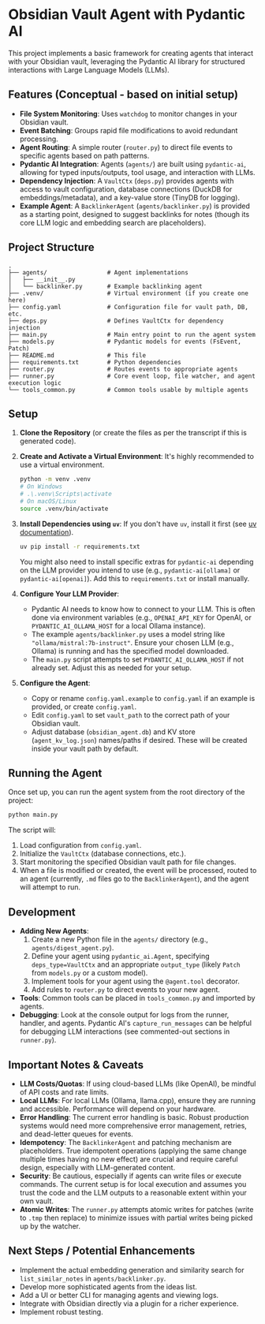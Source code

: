 # Obsidian Vault Agent with Pydantic AI

This project implements a basic framework for creating agents that interact with your Obsidian vault, leveraging the Pydantic AI library for structured interactions with Large Language Models (LLMs).

## Features (Conceptual - based on initial setup)

*   **File System Monitoring**: Uses `watchdog` to monitor changes in your Obsidian vault.
*   **Event Batching**: Groups rapid file modifications to avoid redundant processing.
*   **Agent Routing**: A simple router (`router.py`) to direct file events to specific agents based on path patterns.
*   **Pydantic AI Integration**: Agents (`agents/`) are built using `pydantic-ai`, allowing for typed inputs/outputs, tool usage, and interaction with LLMs.
*   **Dependency Injection**: A `VaultCtx` (`deps.py`) provides agents with access to vault configuration, database connections (DuckDB for embeddings/metadata), and a key-value store (TinyDB for logging).
*   **Example Agent**: A `BacklinkerAgent` (`agents/backlinker.py`) is provided as a starting point, designed to suggest backlinks for notes (though its core LLM logic and embedding search are placeholders).

## Project Structure

```
.
├── agents/                 # Agent implementations
│   ├── __init__.py
│   └── backlinker.py       # Example backlinking agent
├── .venv/                  # Virtual environment (if you create one here)
├── config.yaml             # Configuration file for vault path, DB, etc.
├── deps.py                 # Defines VaultCtx for dependency injection
├── main.py                 # Main entry point to run the agent system
├── models.py               # Pydantic models for events (FsEvent, Patch)
├── README.md               # This file
├── requirements.txt        # Python dependencies
├── router.py               # Routes events to appropriate agents
├── runner.py               # Core event loop, file watcher, and agent execution logic
└── tools_common.py         # Common tools usable by multiple agents
```

## Setup

1.  **Clone the Repository** (or create the files as per the transcript if this is generated code).

2.  **Create and Activate a Virtual Environment**:
    It's highly recommended to use a virtual environment.
    ```bash
    python -m venv .venv
    # On Windows
    # .\.venv\Scripts\activate
    # On macOS/Linux
    source .venv/bin/activate
    ```

3.  **Install Dependencies using `uv`**:
    If you don't have `uv`, install it first (see [uv documentation](https://github.com/astral-sh/uv)).
    ```bash
    uv pip install -r requirements.txt
    ```
    You might also need to install specific extras for `pydantic-ai` depending on the LLM provider you intend to use (e.g., `pydantic-ai[ollama]` or `pydantic-ai[openai]`). Add this to `requirements.txt` or install manually.

4.  **Configure Your LLM Provider**:
    *   Pydantic AI needs to know how to connect to your LLM. This is often done via environment variables (e.g., `OPENAI_API_KEY` for OpenAI, or `PYDANTIC_AI_OLLAMA_HOST` for a local Ollama instance).
    *   The example `agents/backlinker.py` uses a model string like `"ollama/mistral:7b-instruct"`. Ensure your chosen LLM (e.g., Ollama) is running and has the specified model downloaded.
    *   The `main.py` script attempts to set `PYDANTIC_AI_OLLAMA_HOST` if not already set. Adjust this as needed for your setup.

5.  **Configure the Agent**: 
    *   Copy or rename `config.yaml.example` to `config.yaml` if an example is provided, or create `config.yaml`.
    *   Edit `config.yaml` to set `vault_path` to the correct path of your Obsidian vault.
    *   Adjust database (`obsidian_agent.db`) and KV store (`agent_kv_log.json`) names/paths if desired. These will be created inside your vault path by default.

## Running the Agent

Once set up, you can run the agent system from the root directory of the project:

```bash
python main.py
```

The script will:
1.  Load configuration from `config.yaml`.
2.  Initialize the `VaultCtx` (database connections, etc.).
3.  Start monitoring the specified Obsidian vault path for file changes.
4.  When a file is modified or created, the event will be processed, routed to an agent (currently, `.md` files go to the `BacklinkerAgent`), and the agent will attempt to run.

## Development

*   **Adding New Agents**: 
    1.  Create a new Python file in the `agents/` directory (e.g., `agents/digest_agent.py`).
    2.  Define your agent using `pydantic_ai.Agent`, specifying `deps_type=VaultCtx` and an appropriate `output_type` (likely `Patch` from `models.py` or a custom model).
    3.  Implement tools for your agent using the `@agent.tool` decorator.
    4.  Add rules to `router.py` to direct events to your new agent.
*   **Tools**: Common tools can be placed in `tools_common.py` and imported by agents.
*   **Debugging**: Look at the console output for logs from the runner, handler, and agents. Pydantic AI's `capture_run_messages` can be helpful for debugging LLM interactions (see commented-out sections in `runner.py`).

## Important Notes & Caveats

*   **LLM Costs/Quotas**: If using cloud-based LLMs (like OpenAI), be mindful of API costs and rate limits.
*   **Local LLMs**: For local LLMs (Ollama, llama.cpp), ensure they are running and accessible. Performance will depend on your hardware.
*   **Error Handling**: The current error handling is basic. Robust production systems would need more comprehensive error management, retries, and dead-letter queues for events.
*   **Idempotency**: The `BacklinkerAgent` and patching mechanism are placeholders. True idempotent operations (applying the same change multiple times having no new effect) are crucial and require careful design, especially with LLM-generated content.
*   **Security**: Be cautious, especially if agents can write files or execute commands. The current setup is for local execution and assumes you trust the code and the LLM outputs to a reasonable extent within your own vault.
*   **Atomic Writes**: The `runner.py` attempts atomic writes for patches (write to `.tmp` then replace) to minimize issues with partial writes being picked up by the watcher.

## Next Steps / Potential Enhancements

*   Implement the actual embedding generation and similarity search for `list_similar_notes` in `agents/backlinker.py`.
*   Develop more sophisticated agents from the ideas list.
*   Add a UI or better CLI for managing agents and viewing logs.
*   Integrate with Obsidian directly via a plugin for a richer experience.
*   Implement robust testing.
